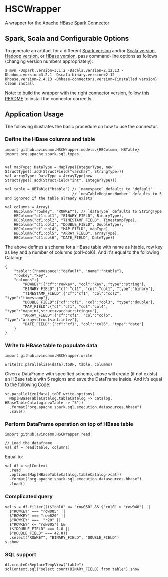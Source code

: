 # HSCWrapper
A wrapper for the [Apache HBase Spark Connector](https://github.com/apache/hbase-connectors/tree/master/spark) 

## Spark, Scala and Configurable Options
To generate an artifact for a different [Spark version](https://mvnrepository.com/artifact/org.apache.spark/spark-core) and/or [Scala version](https://www.scala-lang.org/download/all.html),
[Hadoop version](https://mvnrepository.com/artifact/org.apache.hadoop/hadoop-core), or [HBase version](https://mvnrepository.com/artifact/org.apache.hbase/hbase), pass command-line options as follows (changing version numbers appropriately):

```
$ mvn -Dspark.version=3.1.2 -Dscala.version=2.12.13 -Dhadoop.version=3.2.1 -Dscala.binary.version=2.12 -Dhbase.version=2.4.13 -Dhbase-connectors.version={installed version} clean install
```

Note: to build the wrapper with the right connector version, follow [this README](https://github.com/apache/hbase-connectors/blob/master/spark/README.md) to install the connector correctly.

## Application Usage
The following illustrates the basic procedure on how to use the connector.   

### Define the HBase columns and table

    import github.avinoamn.HSCWrapper.models.{HBColumn, HBTable}
    import org.apache.spark.sql.types._


    val mapType: DataType = MapType(IntegerType, new StructType().add(StructField("varchar", StringType)))
    val arrayType: DataType = ArrayType(new StructType().add(StructField("int", IntegerType)))

    val table = HBTable("htable") // `namespace` defaults to "default"
                                  // `newTableRegionsNumber` defaults to 5 and ignored if the table already exists

    val columns = Array(
        HBColumn("rowkey", "ROWKEY"), // `dataType` defaults to StringType
        HBColumn("cf1:col1", "BINARY_FIELD", BinaryType),
        HBColumn("cf1:col2", "TIMESTAMP_FIELD", TimestampType),
        HBColumn("cf1:col3", "DOUBLE_FIELD", DoubleType),
        HBColumn("cf1:col4", "MAP_FIELD", mapType),
        HBColumn("cf1:col5", "ARRAY_FIELD", arrayType),
        HBColumn("cf1:col6", "DATE_FIELD", DateType))

The above defines a schema for a HBase table with name as htable, row key as key and a number of columns (col1-col6).
And it's equal to the following Catalog:

    {
        "table":{"namespace":"default", "name":"htable"},
        "rowkey":"key",
        "columns":{
            "ROWKEY":{"cf":"rowkey", "col":"key", "type":"string"},
            "BINARY_FIELD":{"cf":"cf1", "col":"col1", "type":"binary"},
            "TIMESTAMP_FIELD":{"cf":"cf1", "col":"col2", "type":"timestamp"},
            "DOUBLE_FIELD":{"cf":"cf1", "col":"col3", "type":"double"},
            "MAP_FIELD":{"cf":"cf1", "col":"col4", "type":"map<int,struct<varchar:string>>"},
            "ARRAY_FIELD":{"cf":"cf1", "col":"col5", "type":"array<struct<int:int>>"},
            "DATE_FIELD":{"cf":"cf1", "col":"col6", "type":"date"}
        }
    }

### Write to HBase table to populate data

    import github.avinoamn.HSCWrapper.write

    write(sc.parallelize(data).toDF, table, columns)

Given a DataFrame with specified schema, above will create (if not exists) an HBase table with 5 regions and save the DataFrame inside.
And it's equal to the following Code:

    sc.parallelize(data).toDF.write.options(
      Map(HBaseTableCatalog.tableCatalog -> catalog, HBaseTableCatalog.newTable -> "5"))
      .format("org.apache.spark.sql.execution.datasources.hbase")
      .save()

### Perform DataFrame operation on top of HBase table

    import github.avinoamn.HSCWrapper.read

    // Load the dataframe
    val df = read(table, columns)

Equal to:

    val df = sqlContext
      .read
      .options(Map(HBaseTableCatalog.tableCatalog->cat))
      .format("org.apache.spark.sql.execution.datasources.hbase")
      .load()
    

### Complicated query

    val s = df.filter((($"col0" <= "row050" && $"col0" > "row040") ||
      $"ROWKEY" === "row005" ||
      $"ROWKEY" === "row020" ||
      $"ROWKEY" ===  "r20" ||
      $"ROWKEY" <= "row005") &&
      ($"DOUBLE_FIELD" === 1.0 ||
      $"DOUBLE_FIELD" === 42.0))
      .select("ROWKEY", "BINARY_FIELD", "DOUBLE_FIELD")
    s.show

### SQL support

    df.createOrReplaceTempView("table")
    sqlContext.sql("select count(BINARY_FIELD) from table").show
